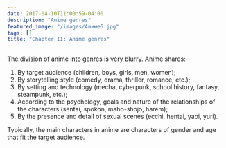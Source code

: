 ```yaml
---
date: 2017-04-10T11:00:59-04:00
description: "Anime genres"
featured_image: "/images/Аниме5.jpg"
tags: []
title: "Chapter II: Anime genres"
---
```


The division of anime into genres is very blurry. Anime shares:

1) By target audience (children, boys, girls, men, women);
2) By storytelling style (comedy, drama, thriller, romance, etc.);
3) By setting and technology (mecha, cyberpunk, school history, fantasy, steampunk, etc.);
4) According to the psychology, goals and nature of the relationships of the characters (sentai, spokon, maho-shojo, harem);
5) By the presence and detail of sexual scenes (ecchi, hentai, yaoi, yuri).

Typically, the main characters in anime are characters of gender and age that fit the target audience.
